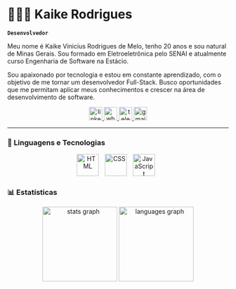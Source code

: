 # 👩🏻‍💻 Kaike Rodrigues

**`Desenvolvedor`**

Meu nome é Kaike Vinicius Rodrigues de Melo, tenho 20 anos e sou natural de Minas Gerais. Sou formado em Eletroeletrônica pelo SENAI e atualmente curso Engenharia de Software na Estácio.

Sou apaixonado por tecnologia e estou em constante aprendizado, com o objetivo de me tornar um desenvolvedor Full-Stack. Busco oportunidades que me permitam aplicar meus conhecimentos e crescer na área de desenvolvimento de software.

<div align="center">
  <a href="https://www.linkedin.com/in/kaike-rodrigues-0b8561358/" target="_blank">
    <img src="https://img.shields.io/static/v1?message=LinkedIn&logo=linkedin&label=&color=0077B5&logoColor=white&labelColor=&style=for-the-badge" height="30" alt="linkedin logo"/>
  </a>
  <a href="https://wa.me/55988383004" target="_blank">
    <img src="https://img.shields.io/static/v1?message=Whatsapp&logo=whatsapp&label=&color=25D366&logoColor=white&labelColor=&style=for-the-badge" height="30" alt="whatsapp logo"/>
  </a>
  <a href="https://t.me/kaikevinicius" target="_blank">
    <img src="https://img.shields.io/static/v1?message=Telegram&logo=telegram&label=&color=2CA5E0&logoColor=white&labelColor=&style=for-the-badge" height="30" alt="telegram logo"/>
  </a>
  <a href="mailto:kaikevinicius789@gmail.com" target="_blank">
    <img src="https://img.shields.io/static/v1?message=Gmail&logo=gmail&label=&color=D14836&logoColor=white&labelColor=&style=for-the-badge" height="30" alt="gmail logo"/>
  </a>
</div>

---

### 🤖 Linguagens e Tecnologias


<div align="center">
  <img 
      alt="HTML"
      title="HTML5" 
      width="50px" 
      style="padding-right: 10px;" 
      src="https://cdn.jsdelivr.net/gh/devicons/devicon@latest/icons/html5/html5-original.svg" 
  />
  <img 
      alt="CSS" 
      title="CSS3"
      width="50px" 
      style="padding-right: 10px;" 
      src="https://cdn.jsdelivr.net/gh/devicons/devicon@latest/icons/css3/css3-original.svg" 
  />
  <img 
      alt="JavaScript" 
      title="JavaScript"
      width="50px" 
      style="padding-right: 10px;" 
      src="https://cdn.jsdelivr.net/gh/devicons/devicon@latest/icons/javascript/javascript-original.svg" 
  />

</div>





### 📊 Estatísticas


<div align="center">
  <img src="https://github-readme-stats.vercel.app/api?username=kaikerod&hide_title=false&hide_rank=false&show_icons=true&include_all_commits=true&count_private=true&disable_animations=false&theme=github_dark&locale=en&hide_border=true&order=1" height="170" alt="stats graph"  />
  <img src="https://github-readme-stats.vercel.app/api/top-langs?username=kaikerod&locale=en&hide_title=false&layout=compact&card_width=320&langs_count=5&theme=github_dark&hide_border=true&order=2" height="170" alt="languages graph"  />
</div>
